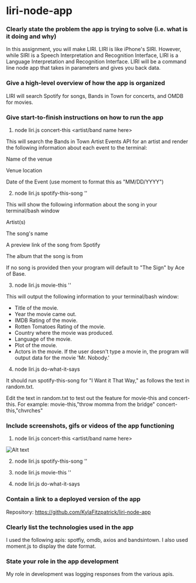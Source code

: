 # liri-node-app

### Clearly state the problem the app is trying to solve (i.e. what is it doing and why)
In this assignment, you will make LIRI. LIRI is like iPhone's SIRI. However, while SIRI is a Speech Interpretation and Recognition Interface, LIRI is a Language Interpretation and Recognition Interface. LIRI will be a command line node app that takes in parameters and gives you back data.

### Give a high-level overview of how the app is organized

LIRI will search Spotify for songs, Bands in Town for concerts, and OMDB for movies.

### Give start-to-finish instructions on how to run the app

1. node liri.js concert-this <artist/band name here>

This will search the Bands in Town Artist Events API for an artist and render the following information about each event to the terminal:

Name of the venue

Venue location

Date of the Event (use moment to format this as "MM/DD/YYYY")


2. node liri.js spotify-this-song '<song name here>'

This will show the following information about the song in your terminal/bash window

Artist(s)

The song's name

A preview link of the song from Spotify

The album that the song is from

If no song is provided then your program will default to "The Sign" by Ace of Base.

3. node liri.js movie-this '<movie name here>'

This will output the following information to your terminal/bash window:

  * Title of the movie.
  * Year the movie came out.
  * IMDB Rating of the movie.
  * Rotten Tomatoes Rating of the movie.
  * Country where the movie was produced.
  * Language of the movie.
  * Plot of the movie.
  * Actors in the movie.
If the user doesn't type a movie in, the program will output data for the movie 'Mr. Nobody.'


4. node liri.js do-what-it-says

It should run spotify-this-song for "I Want it That Way," as follows the text in random.txt.

Edit the text in random.txt to test out the feature for movie-this and concert-this.
For example: 
movie-this,"throw momma from the bridge"
concert-this,"chvrches"
### Include screenshots, gifs or videos of the app functioning
1. node liri.js concert-this <artist/band name here>

![Alt text](liri-node-app/screenshots/concert-this.png)

2. node liri.js spotify-this-song '<song name here>'



3. node liri.js movie-this '<movie name here>'



4. node liri.js do-what-it-says




### Contain a link to a deployed version of the app
Repository: https://github.com/KylaFitzpatrick/liri-node-app
### Clearly list the technologies used in the app
I used the following apis: spotfiy, omdb, axios and bandsintown.  I also used moment.js to display the date format. 
### State your role in the app development
My role in development was logging responses from the various apis. 